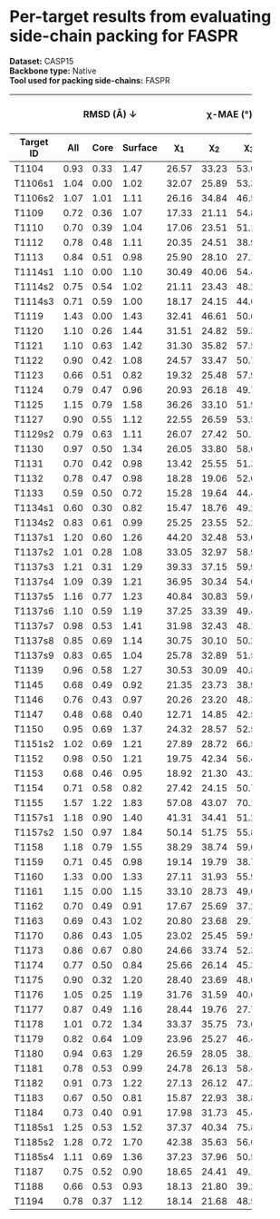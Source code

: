 # Per-target results from evaluating side-chain packing for FASPR

**Dataset:** CASP15  
**Backbone type:** Native  
**Tool used for packing side-chains:** FASPR  
<table style="width:85%;">
  <thead>
    <tr>
      <th></th>
      <th colspan="3"><strong>RMSD (Å) ↓</strong></th>
      <th colspan="4"><strong>&chi;-MAE (°) ↓</strong></th>
      <th><strong>RR (%) ↑</strong></th>
      <th colspan="3"><strong>Steric Clashes (#) ↓</strong></th>
    </tr>
    <tr>
      <th><strong>Target ID</strong></th>
      <th><strong>All</strong></th>
      <th><strong>Core</strong></th>
      <th><strong>Surface</strong></th>
      <th>&chi;<sub>1</sub></th>
      <th>&chi;<sub>2</sub></th>
      <th>&chi;<sub>3</sub></th>
      <th>&chi;<sub>4</sub></th>
      <th>&chi;<sub>1-4</sub></th>
      <th>100%</th>
      <th>90%</th>
      <th>80%</th>
    </tr>
  </thead>
  <tbody>
    <tr>
      <td>T1104</td>
      <td>0.93</td>
      <td>0.33</td>
      <td>1.47</td>
      <td>26.57</td>
      <td>33.23</td>
      <td>53.61</td>
      <td>61.24</td>
      <td>53.7</td>
      <td>54.0</td>
      <td>7.0</td>
      <td>2.0</td>
    </tr>
    <tr>
      <td>T1106s1</td>
      <td>1.04</td>
      <td>0.00</td>
      <td>1.02</td>
      <td>32.07</td>
      <td>25.89</td>
      <td>53.30</td>
      <td>25.34</td>
      <td>66.1</td>
      <td>33.0</td>
      <td>10.0</td>
      <td>4.0</td>
    </tr>
    <tr>
      <td>T1106s2</td>
      <td>1.07</td>
      <td>1.01</td>
      <td>1.11</td>
      <td>26.16</td>
      <td>34.84</td>
      <td>46.58</td>
      <td>52.43</td>
      <td>54.3</td>
      <td>39.0</td>
      <td>7.0</td>
      <td>3.0</td>
    </tr>
    <tr>
      <td>T1109</td>
      <td>0.72</td>
      <td>0.36</td>
      <td>1.07</td>
      <td>17.33</td>
      <td>21.11</td>
      <td>54.87</td>
      <td>52.91</td>
      <td>69.6</td>
      <td>74.0</td>
      <td>12.0</td>
      <td>1.0</td>
    </tr>
    <tr>
      <td>T1110</td>
      <td>0.70</td>
      <td>0.39</td>
      <td>1.04</td>
      <td>17.06</td>
      <td>23.51</td>
      <td>51.12</td>
      <td>27.14</td>
      <td>73.3</td>
      <td>90.0</td>
      <td>20.0</td>
      <td>2.0</td>
    </tr>
    <tr>
      <td>T1112</td>
      <td>0.78</td>
      <td>0.48</td>
      <td>1.11</td>
      <td>20.35</td>
      <td>24.51</td>
      <td>38.90</td>
      <td>58.63</td>
      <td>63.8</td>
      <td>193.0</td>
      <td>37.0</td>
      <td>13.0</td>
    </tr>
    <tr>
      <td>T1113</td>
      <td>0.84</td>
      <td>0.51</td>
      <td>0.98</td>
      <td>25.90</td>
      <td>28.10</td>
      <td>27.13</td>
      <td>15.60</td>
      <td>62.7</td>
      <td>109.0</td>
      <td>23.0</td>
      <td>8.0</td>
    </tr>
    <tr>
      <td>T1114s1</td>
      <td>1.10</td>
      <td>0.00</td>
      <td>1.10</td>
      <td>30.49</td>
      <td>40.06</td>
      <td>54.45</td>
      <td>56.45</td>
      <td>49.2</td>
      <td>29.0</td>
      <td>6.0</td>
      <td>1.0</td>
    </tr>
    <tr>
      <td>T1114s2</td>
      <td>0.75</td>
      <td>0.54</td>
      <td>1.02</td>
      <td>21.11</td>
      <td>23.43</td>
      <td>48.27</td>
      <td>62.89</td>
      <td>61.3</td>
      <td>269.0</td>
      <td>66.0</td>
      <td>14.0</td>
    </tr>
    <tr>
      <td>T1114s3</td>
      <td>0.71</td>
      <td>0.59</td>
      <td>1.00</td>
      <td>18.17</td>
      <td>24.15</td>
      <td>44.64</td>
      <td>71.98</td>
      <td>64.1</td>
      <td>576.0</td>
      <td>159.0</td>
      <td>46.0</td>
    </tr>
    <tr>
      <td>T1119</td>
      <td>1.43</td>
      <td>0.00</td>
      <td>1.43</td>
      <td>32.41</td>
      <td>46.61</td>
      <td>50.66</td>
      <td>85.84</td>
      <td>40.0</td>
      <td>7.0</td>
      <td>0.0</td>
      <td>0.0</td>
    </tr>
    <tr>
      <td>T1120</td>
      <td>1.10</td>
      <td>0.26</td>
      <td>1.44</td>
      <td>31.51</td>
      <td>24.82</td>
      <td>59.38</td>
      <td>57.03</td>
      <td>53.3</td>
      <td>65.0</td>
      <td>10.0</td>
      <td>2.0</td>
    </tr>
    <tr>
      <td>T1121</td>
      <td>1.10</td>
      <td>0.63</td>
      <td>1.42</td>
      <td>31.30</td>
      <td>35.82</td>
      <td>57.56</td>
      <td>65.47</td>
      <td>47.7</td>
      <td>135.0</td>
      <td>30.0</td>
      <td>8.0</td>
    </tr>
    <tr>
      <td>T1122</td>
      <td>0.90</td>
      <td>0.42</td>
      <td>1.08</td>
      <td>24.57</td>
      <td>33.47</td>
      <td>50.78</td>
      <td>61.07</td>
      <td>61.9</td>
      <td>77.0</td>
      <td>14.0</td>
      <td>4.0</td>
    </tr>
    <tr>
      <td>T1123</td>
      <td>0.66</td>
      <td>0.51</td>
      <td>0.82</td>
      <td>19.32</td>
      <td>25.48</td>
      <td>57.92</td>
      <td>53.51</td>
      <td>61.2</td>
      <td>140.0</td>
      <td>29.0</td>
      <td>4.0</td>
    </tr>
    <tr>
      <td>T1124</td>
      <td>0.79</td>
      <td>0.47</td>
      <td>0.96</td>
      <td>20.93</td>
      <td>26.18</td>
      <td>49.78</td>
      <td>60.13</td>
      <td>66.1</td>
      <td>169.0</td>
      <td>38.0</td>
      <td>7.0</td>
    </tr>
    <tr>
      <td>T1125</td>
      <td>1.15</td>
      <td>0.79</td>
      <td>1.58</td>
      <td>36.26</td>
      <td>33.10</td>
      <td>51.90</td>
      <td>53.94</td>
      <td>39.0</td>
      <td>443.0</td>
      <td>121.0</td>
      <td>27.0</td>
    </tr>
    <tr>
      <td>T1127</td>
      <td>0.90</td>
      <td>0.55</td>
      <td>1.12</td>
      <td>22.55</td>
      <td>26.59</td>
      <td>53.56</td>
      <td>57.01</td>
      <td>59.7</td>
      <td>120.0</td>
      <td>28.0</td>
      <td>8.0</td>
    </tr>
    <tr>
      <td>T1129s2</td>
      <td>0.79</td>
      <td>0.63</td>
      <td>1.11</td>
      <td>26.07</td>
      <td>27.42</td>
      <td>50.11</td>
      <td>71.89</td>
      <td>54.5</td>
      <td>433.0</td>
      <td>107.0</td>
      <td>29.0</td>
    </tr>
    <tr>
      <td>T1130</td>
      <td>0.97</td>
      <td>0.50</td>
      <td>1.34</td>
      <td>26.05</td>
      <td>33.80</td>
      <td>58.63</td>
      <td>77.90</td>
      <td>52.3</td>
      <td>83.0</td>
      <td>20.0</td>
      <td>3.0</td>
    </tr>
    <tr>
      <td>T1131</td>
      <td>0.70</td>
      <td>0.42</td>
      <td>0.98</td>
      <td>13.42</td>
      <td>25.55</td>
      <td>51.37</td>
      <td>47.12</td>
      <td>67.8</td>
      <td>105.0</td>
      <td>25.0</td>
      <td>10.0</td>
    </tr>
    <tr>
      <td>T1132</td>
      <td>0.78</td>
      <td>0.47</td>
      <td>0.98</td>
      <td>18.28</td>
      <td>19.06</td>
      <td>52.61</td>
      <td>50.27</td>
      <td>64.6</td>
      <td>49.0</td>
      <td>10.0</td>
      <td>1.0</td>
    </tr>
    <tr>
      <td>T1133</td>
      <td>0.59</td>
      <td>0.50</td>
      <td>0.72</td>
      <td>15.28</td>
      <td>19.64</td>
      <td>44.41</td>
      <td>50.76</td>
      <td>71.1</td>
      <td>212.0</td>
      <td>41.0</td>
      <td>11.0</td>
    </tr>
    <tr>
      <td>T1134s1</td>
      <td>0.60</td>
      <td>0.30</td>
      <td>0.82</td>
      <td>15.47</td>
      <td>18.76</td>
      <td>49.26</td>
      <td>62.28</td>
      <td>66.5</td>
      <td>76.0</td>
      <td>15.0</td>
      <td>2.0</td>
    </tr>
    <tr>
      <td>T1134s2</td>
      <td>0.83</td>
      <td>0.61</td>
      <td>0.99</td>
      <td>25.25</td>
      <td>23.55</td>
      <td>52.23</td>
      <td>46.54</td>
      <td>55.4</td>
      <td>117.0</td>
      <td>32.0</td>
      <td>7.0</td>
    </tr>
    <tr>
      <td>T1137s1</td>
      <td>1.20</td>
      <td>0.60</td>
      <td>1.26</td>
      <td>44.20</td>
      <td>32.48</td>
      <td>53.08</td>
      <td>69.41</td>
      <td>40.4</td>
      <td>127.0</td>
      <td>16.0</td>
      <td>3.0</td>
    </tr>
    <tr>
      <td>T1137s2</td>
      <td>1.01</td>
      <td>0.28</td>
      <td>1.08</td>
      <td>33.05</td>
      <td>32.97</td>
      <td>58.90</td>
      <td>64.03</td>
      <td>53.4</td>
      <td>116.0</td>
      <td>20.0</td>
      <td>1.0</td>
    </tr>
    <tr>
      <td>T1137s3</td>
      <td>1.21</td>
      <td>0.31</td>
      <td>1.29</td>
      <td>39.33</td>
      <td>37.15</td>
      <td>59.97</td>
      <td>62.58</td>
      <td>44.2</td>
      <td>97.0</td>
      <td>17.0</td>
      <td>3.0</td>
    </tr>
    <tr>
      <td>T1137s4</td>
      <td>1.09</td>
      <td>0.39</td>
      <td>1.21</td>
      <td>36.95</td>
      <td>30.34</td>
      <td>54.04</td>
      <td>78.99</td>
      <td>48.5</td>
      <td>155.0</td>
      <td>28.0</td>
      <td>9.0</td>
    </tr>
    <tr>
      <td>T1137s5</td>
      <td>1.16</td>
      <td>0.77</td>
      <td>1.23</td>
      <td>40.84</td>
      <td>30.83</td>
      <td>59.68</td>
      <td>58.07</td>
      <td>46.5</td>
      <td>117.0</td>
      <td>18.0</td>
      <td>2.0</td>
    </tr>
    <tr>
      <td>T1137s6</td>
      <td>1.10</td>
      <td>0.59</td>
      <td>1.19</td>
      <td>37.25</td>
      <td>33.39</td>
      <td>49.46</td>
      <td>63.03</td>
      <td>46.8</td>
      <td>130.0</td>
      <td>27.0</td>
      <td>8.0</td>
    </tr>
    <tr>
      <td>T1137s7</td>
      <td>0.98</td>
      <td>0.53</td>
      <td>1.41</td>
      <td>31.98</td>
      <td>32.43</td>
      <td>48.17</td>
      <td>56.81</td>
      <td>47.5</td>
      <td>150.0</td>
      <td>32.0</td>
      <td>8.0</td>
    </tr>
    <tr>
      <td>T1137s8</td>
      <td>0.85</td>
      <td>0.69</td>
      <td>1.14</td>
      <td>30.75</td>
      <td>30.10</td>
      <td>50.24</td>
      <td>63.68</td>
      <td>59.6</td>
      <td>97.0</td>
      <td>19.0</td>
      <td>4.0</td>
    </tr>
    <tr>
      <td>T1137s9</td>
      <td>0.83</td>
      <td>0.65</td>
      <td>1.04</td>
      <td>25.78</td>
      <td>32.89</td>
      <td>51.50</td>
      <td>108.08</td>
      <td>60.3</td>
      <td>132.0</td>
      <td>30.0</td>
      <td>13.0</td>
    </tr>
    <tr>
      <td>T1139</td>
      <td>0.96</td>
      <td>0.58</td>
      <td>1.27</td>
      <td>30.53</td>
      <td>30.09</td>
      <td>40.84</td>
      <td>35.17</td>
      <td>43.4</td>
      <td>124.0</td>
      <td>34.0</td>
      <td>5.0</td>
    </tr>
    <tr>
      <td>T1145</td>
      <td>0.68</td>
      <td>0.49</td>
      <td>0.92</td>
      <td>21.35</td>
      <td>23.73</td>
      <td>38.95</td>
      <td>61.33</td>
      <td>58.1</td>
      <td>415.0</td>
      <td>102.0</td>
      <td>29.0</td>
    </tr>
    <tr>
      <td>T1146</td>
      <td>0.76</td>
      <td>0.43</td>
      <td>0.97</td>
      <td>20.26</td>
      <td>23.20</td>
      <td>48.30</td>
      <td>53.20</td>
      <td>60.0</td>
      <td>170.0</td>
      <td>40.0</td>
      <td>5.0</td>
    </tr>
    <tr>
      <td>T1147</td>
      <td>0.48</td>
      <td>0.68</td>
      <td>0.40</td>
      <td>12.71</td>
      <td>14.85</td>
      <td>42.55</td>
      <td>84.08</td>
      <td>78.9</td>
      <td>46.0</td>
      <td>8.0</td>
      <td>0.0</td>
    </tr>
    <tr>
      <td>T1150</td>
      <td>0.95</td>
      <td>0.69</td>
      <td>1.37</td>
      <td>24.32</td>
      <td>28.57</td>
      <td>52.51</td>
      <td>58.26</td>
      <td>57.4</td>
      <td>203.0</td>
      <td>45.0</td>
      <td>14.0</td>
    </tr>
    <tr>
      <td>T1151s2</td>
      <td>1.02</td>
      <td>0.69</td>
      <td>1.21</td>
      <td>27.89</td>
      <td>28.72</td>
      <td>66.57</td>
      <td>70.94</td>
      <td>51.5</td>
      <td>35.0</td>
      <td>6.0</td>
      <td>1.0</td>
    </tr>
    <tr>
      <td>T1152</td>
      <td>0.98</td>
      <td>0.50</td>
      <td>1.21</td>
      <td>19.75</td>
      <td>42.34</td>
      <td>56.40</td>
      <td>60.27</td>
      <td>55.0</td>
      <td>15.0</td>
      <td>2.0</td>
      <td>0.0</td>
    </tr>
    <tr>
      <td>T1153</td>
      <td>0.68</td>
      <td>0.46</td>
      <td>0.95</td>
      <td>18.92</td>
      <td>21.30</td>
      <td>43.21</td>
      <td>76.47</td>
      <td>67.3</td>
      <td>122.0</td>
      <td>29.0</td>
      <td>9.0</td>
    </tr>
    <tr>
      <td>T1154</td>
      <td>0.71</td>
      <td>0.58</td>
      <td>0.82</td>
      <td>27.42</td>
      <td>24.15</td>
      <td>50.79</td>
      <td>27.34</td>
      <td>63.4</td>
      <td>480.0</td>
      <td>100.0</td>
      <td>15.0</td>
    </tr>
    <tr>
      <td>T1155</td>
      <td>1.57</td>
      <td>1.22</td>
      <td>1.83</td>
      <td>57.08</td>
      <td>43.07</td>
      <td>70.11</td>
      <td>77.75</td>
      <td>21.3</td>
      <td>96.0</td>
      <td>34.0</td>
      <td>14.0</td>
    </tr>
    <tr>
      <td>T1157s1</td>
      <td>1.18</td>
      <td>0.90</td>
      <td>1.40</td>
      <td>41.31</td>
      <td>34.41</td>
      <td>51.27</td>
      <td>64.35</td>
      <td>43.3</td>
      <td>876.0</td>
      <td>257.0</td>
      <td>84.0</td>
    </tr>
    <tr>
      <td>T1157s2</td>
      <td>1.50</td>
      <td>0.97</td>
      <td>1.84</td>
      <td>50.14</td>
      <td>51.75</td>
      <td>55.87</td>
      <td>49.03</td>
      <td>32.6</td>
      <td>218.0</td>
      <td>51.0</td>
      <td>6.0</td>
    </tr>
    <tr>
      <td>T1158</td>
      <td>1.18</td>
      <td>0.79</td>
      <td>1.55</td>
      <td>38.29</td>
      <td>38.74</td>
      <td>59.05</td>
      <td>85.48</td>
      <td>36.0</td>
      <td>573.0</td>
      <td>150.0</td>
      <td>41.0</td>
    </tr>
    <tr>
      <td>T1159</td>
      <td>0.71</td>
      <td>0.45</td>
      <td>0.98</td>
      <td>19.14</td>
      <td>19.79</td>
      <td>38.77</td>
      <td>63.04</td>
      <td>71.7</td>
      <td>88.0</td>
      <td>24.0</td>
      <td>5.0</td>
    </tr>
    <tr>
      <td>T1160</td>
      <td>1.33</td>
      <td>0.00</td>
      <td>1.33</td>
      <td>27.11</td>
      <td>31.93</td>
      <td>55.93</td>
      <td>54.44</td>
      <td>52.4</td>
      <td>3.0</td>
      <td>0.0</td>
      <td>0.0</td>
    </tr>
    <tr>
      <td>T1161</td>
      <td>1.15</td>
      <td>0.00</td>
      <td>1.15</td>
      <td>33.10</td>
      <td>28.73</td>
      <td>49.02</td>
      <td>47.07</td>
      <td>56.8</td>
      <td>10.0</td>
      <td>1.0</td>
      <td>0.0</td>
    </tr>
    <tr>
      <td>T1162</td>
      <td>0.70</td>
      <td>0.49</td>
      <td>0.91</td>
      <td>17.67</td>
      <td>25.69</td>
      <td>37.23</td>
      <td>57.56</td>
      <td>65.7</td>
      <td>72.0</td>
      <td>19.0</td>
      <td>3.0</td>
    </tr>
    <tr>
      <td>T1163</td>
      <td>0.69</td>
      <td>0.43</td>
      <td>1.02</td>
      <td>20.80</td>
      <td>23.68</td>
      <td>29.79</td>
      <td>47.75</td>
      <td>69.2</td>
      <td>65.0</td>
      <td>11.0</td>
      <td>0.0</td>
    </tr>
    <tr>
      <td>T1170</td>
      <td>0.86</td>
      <td>0.43</td>
      <td>1.05</td>
      <td>23.02</td>
      <td>25.45</td>
      <td>59.96</td>
      <td>62.84</td>
      <td>56.7</td>
      <td>106.0</td>
      <td>16.0</td>
      <td>3.0</td>
    </tr>
    <tr>
      <td>T1173</td>
      <td>0.86</td>
      <td>0.67</td>
      <td>0.80</td>
      <td>24.66</td>
      <td>33.74</td>
      <td>52.31</td>
      <td>67.09</td>
      <td>51.9</td>
      <td>120.0</td>
      <td>27.0</td>
      <td>9.0</td>
    </tr>
    <tr>
      <td>T1174</td>
      <td>0.77</td>
      <td>0.50</td>
      <td>0.84</td>
      <td>25.66</td>
      <td>26.14</td>
      <td>45.30</td>
      <td>69.42</td>
      <td>66.5</td>
      <td>149.0</td>
      <td>23.0</td>
      <td>7.0</td>
    </tr>
    <tr>
      <td>T1175</td>
      <td>0.90</td>
      <td>0.32</td>
      <td>1.20</td>
      <td>28.40</td>
      <td>23.69</td>
      <td>48.02</td>
      <td>65.06</td>
      <td>57.9</td>
      <td>115.0</td>
      <td>18.0</td>
      <td>7.0</td>
    </tr>
    <tr>
      <td>T1176</td>
      <td>1.05</td>
      <td>0.25</td>
      <td>1.19</td>
      <td>31.76</td>
      <td>31.59</td>
      <td>40.66</td>
      <td>39.37</td>
      <td>48.8</td>
      <td>72.0</td>
      <td>18.0</td>
      <td>3.0</td>
    </tr>
    <tr>
      <td>T1177</td>
      <td>0.87</td>
      <td>0.49</td>
      <td>1.16</td>
      <td>28.44</td>
      <td>19.76</td>
      <td>27.78</td>
      <td>37.88</td>
      <td>61.6</td>
      <td>125.0</td>
      <td>24.0</td>
      <td>10.0</td>
    </tr>
    <tr>
      <td>T1178</td>
      <td>1.01</td>
      <td>0.72</td>
      <td>1.34</td>
      <td>33.37</td>
      <td>35.75</td>
      <td>73.60</td>
      <td>38.70</td>
      <td>46.5</td>
      <td>241.0</td>
      <td>73.0</td>
      <td>24.0</td>
    </tr>
    <tr>
      <td>T1179</td>
      <td>0.82</td>
      <td>0.64</td>
      <td>1.09</td>
      <td>23.96</td>
      <td>25.27</td>
      <td>46.46</td>
      <td>43.02</td>
      <td>61.5</td>
      <td>176.0</td>
      <td>39.0</td>
      <td>5.0</td>
    </tr>
    <tr>
      <td>T1180</td>
      <td>0.94</td>
      <td>0.63</td>
      <td>1.29</td>
      <td>26.59</td>
      <td>28.05</td>
      <td>38.10</td>
      <td>60.68</td>
      <td>52.8</td>
      <td>167.0</td>
      <td>30.0</td>
      <td>3.0</td>
    </tr>
    <tr>
      <td>T1181</td>
      <td>0.78</td>
      <td>0.53</td>
      <td>0.99</td>
      <td>24.78</td>
      <td>26.13</td>
      <td>58.45</td>
      <td>88.56</td>
      <td>60.2</td>
      <td>333.0</td>
      <td>65.0</td>
      <td>18.0</td>
    </tr>
    <tr>
      <td>T1182</td>
      <td>0.91</td>
      <td>0.73</td>
      <td>1.22</td>
      <td>27.13</td>
      <td>26.12</td>
      <td>47.31</td>
      <td>70.85</td>
      <td>51.5</td>
      <td>433.0</td>
      <td>126.0</td>
      <td>42.0</td>
    </tr>
    <tr>
      <td>T1183</td>
      <td>0.67</td>
      <td>0.50</td>
      <td>0.81</td>
      <td>15.87</td>
      <td>22.93</td>
      <td>38.84</td>
      <td>55.44</td>
      <td>70.9</td>
      <td>105.0</td>
      <td>29.0</td>
      <td>9.0</td>
    </tr>
    <tr>
      <td>T1184</td>
      <td>0.73</td>
      <td>0.40</td>
      <td>0.91</td>
      <td>17.98</td>
      <td>31.73</td>
      <td>45.45</td>
      <td>67.20</td>
      <td>65.7</td>
      <td>46.0</td>
      <td>9.0</td>
      <td>1.0</td>
    </tr>
    <tr>
      <td>T1185s1</td>
      <td>1.25</td>
      <td>0.53</td>
      <td>1.52</td>
      <td>37.37</td>
      <td>40.34</td>
      <td>75.82</td>
      <td>59.94</td>
      <td>43.5</td>
      <td>17.0</td>
      <td>5.0</td>
      <td>1.0</td>
    </tr>
    <tr>
      <td>T1185s2</td>
      <td>1.28</td>
      <td>0.72</td>
      <td>1.70</td>
      <td>42.38</td>
      <td>35.63</td>
      <td>56.61</td>
      <td>59.19</td>
      <td>39.3</td>
      <td>183.0</td>
      <td>51.0</td>
      <td>21.0</td>
    </tr>
    <tr>
      <td>T1185s4</td>
      <td>1.11</td>
      <td>0.69</td>
      <td>1.36</td>
      <td>37.23</td>
      <td>37.96</td>
      <td>50.53</td>
      <td>71.07</td>
      <td>40.6</td>
      <td>124.0</td>
      <td>17.0</td>
      <td>6.0</td>
    </tr>
    <tr>
      <td>T1187</td>
      <td>0.75</td>
      <td>0.52</td>
      <td>0.90</td>
      <td>18.65</td>
      <td>24.41</td>
      <td>49.17</td>
      <td>45.70</td>
      <td>57.1</td>
      <td>92.0</td>
      <td>24.0</td>
      <td>9.0</td>
    </tr>
    <tr>
      <td>T1188</td>
      <td>0.66</td>
      <td>0.53</td>
      <td>0.93</td>
      <td>18.13</td>
      <td>21.80</td>
      <td>39.29</td>
      <td>52.32</td>
      <td>62.3</td>
      <td>288.0</td>
      <td>56.0</td>
      <td>14.0</td>
    </tr>
    <tr>
      <td>T1194</td>
      <td>0.78</td>
      <td>0.37</td>
      <td>1.12</td>
      <td>18.14</td>
      <td>21.68</td>
      <td>48.57</td>
      <td>54.36</td>
      <td>56.2</td>
      <td>74.0</td>
      <td>18.0</td>
      <td>1.0</td>
    </tr>
  </tbody>
</table>